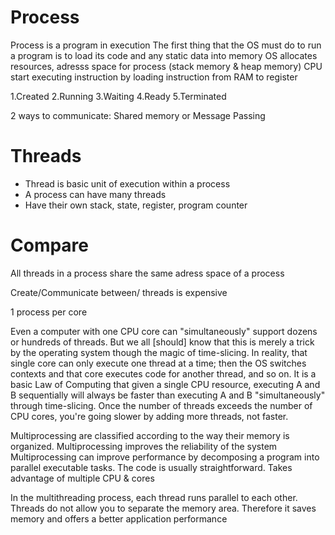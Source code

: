 # Process
Process is a program in execution
The first thing that the OS must do to run a program is to load its code and any static data into memory
OS allocates resources, adresss space for process (stack memory & heap memory) 
CPU start executing instruction by loading instruction from RAM to register

1.Created 2.Running 3.Waiting 4.Ready 5.Terminated

2 ways to communicate: Shared memory or Message Passing

# Threads
- Thread is basic unit of execution within a process
- A process can have many threads
- Have their own stack, state, register, program counter

# Compare
All threads in a process share the same adress space of a process

Create/Communicate between/ threads is expensive

1 process per core

Even a computer with one CPU core can "simultaneously" support dozens or hundreds of threads. But we all [should] know that this is merely a trick by the operating system though the magic of time-slicing. In reality, that single core can only execute one thread at a time; then the OS switches contexts and that core executes code for another thread, and so on. It is a basic Law of Computing that given a single CPU resource, executing A and B sequentially will always be faster than executing A and B "simultaneously" through time-slicing. Once the number of threads exceeds the number of CPU cores, you're going slower by adding more threads, not faster.

Multiprocessing are classified according to the way their memory is organized.
Multiprocessing improves the reliability of the system
Multiprocessing can improve performance by decomposing a program into parallel executable tasks.
The code is usually straightforward.
Takes advantage of multiple CPU & cores

In the multithreading process, each thread runs parallel to each other.
Threads do not allow you to separate the memory area. Therefore it saves memory and offers a better application performance
